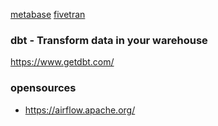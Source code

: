 [metabase](https://www.metabase.com/)
[fivetran](https://www.fivetran.com/)

### dbt - Transform data in your warehouse
https://www.getdbt.com/

### opensources
- https://airflow.apache.org/
